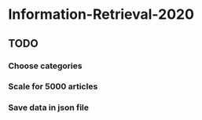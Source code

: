 # Information-Retrieval-2020

## TODO
### Choose categories
### Scale for 5000 articles
### Save data in json file
